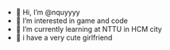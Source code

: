 - 👋 Hi, I’m @nquyyyy
- 👀 I’m interested in game and code
- 🌱 I’m currently learning at NTTU in HCM city
- 💞️ i have a very cute girlfriend


<!---
nquyyyy/nquyyyy is a ✨ special ✨ repository because its `README.md` (this file) appears on your GitHub profile.
You can click the Preview link to take a look at your changes.
--->
